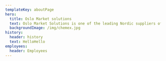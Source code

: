```yaml
---
templateKey: aboutPage
hero:
  title: Oslo Market solutions
  text: Oslo Market Solutions is one of the leading Nordic suppliers of internet-based solutions for the financial markets. With a Nordic perspective, we focus on high availability, quality, innovation, design, speed and flexibility towards our clients. All of our solutions are hosted and operated by Oslo Market Solutions.
  backgroundImage: /img/chemex.jpg
history:
  header: history
  text: HelloHello
employees:
  header: Employees
---
```

